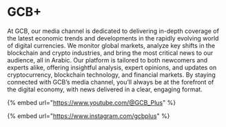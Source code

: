 # GCB+

At GCB, our media channel is dedicated to delivering in-depth coverage of the latest economic trends and developments in the rapidly evolving world of digital currencies. We monitor global markets, analyze key shifts in the blockchain and crypto industries, and bring the most critical news to our audience, all in Arabic. Our platform is tailored to both newcomers and experts alike, offering insightful analysis, expert opinions, and updates on cryptocurrency, blockchain technology, and financial markets. By staying connected with GCB’s media channel, you’ll always be at the forefront of the digital economy, with news delivered in a clear, engaging format.

{% embed url="https://www.youtube.com/@GCB_Plus" %}

{% embed url="https://www.instagram.com/gcbplus" %}
